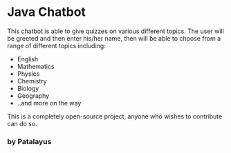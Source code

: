# Java Chatbot
This chatbot is able to give quizzes on various different topics.
The user will be greeted and then enter his/her name, then will be able to 
choose from a range of different topics including:

+ English
+ Mathematics
+ Physics
+ Chemistry
+ Biology
+ Geography
+ ..and more on the way

This is a completely open-source project, anyone who wishes to contribute can do so.
### by Patalayus
